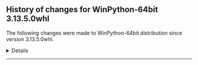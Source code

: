 ﻿## History of changes for WinPython-64bit 3.13.5.0whl

The following changes were made to WinPython-64bit distribution since version 3.13.5.0whl.


<details>

### Tools


No differences found.

### Python packages


No differences found.

### WheelHouse packages


No differences found.


</details>

* * *
